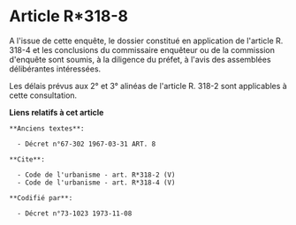 # Article R*318-8

A l'issue de cette enquête, le dossier constitué en application de l'article R. 318-4 et les conclusions du commissaire
enquêteur ou de la commission d'enquête sont soumis, à la diligence du préfet, à l'avis des assemblées délibérantes
intéressées. 

Les délais prévus aux 2° et 3° alinéas de l'article R. 318-2 sont applicables à cette consultation.

**Liens relatifs à cet article**

	**Anciens textes**:

	  - Décret n°67-302 1967-03-31 ART. 8

	**Cite**:

	  - Code de l'urbanisme - art. R*318-2 (V)
	  - Code de l'urbanisme - art. R*318-4 (V)

	**Codifié par**:

	  - Décret n°73-1023 1973-11-08
